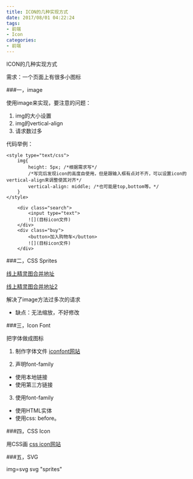 ```yaml
---
title: ICON的几种实现方式
date: 2017/08/01 04:22:24
tags: 
- 前端
- Icon
categories: 
- 前端
---
```

ICON的几种实现方式
<!--more-->


需求：一个页面上有很多小图标


###一，image

使用image来实现，要注意的问题：
1. img的大小设置
2. img的vertical-align
3. 请求数过多

代码举例：
```
<style type="text/css">
    img{
        height: 5px; /*根据需求写*/
        /*写完后发现icon的高度自使用，但是跟输入框有点对不齐，可以设置icon的vertical-align来调整使其对齐*/
        vertical-align: middle; /*也可能是top,bottom等。*/
    }
</style>

    <div class="search">
        <input type="text">
        ![](目标icon文件)
    </div>
    <div class="buy">
        <button>加入购物车</button>
        ![](目标icon文件)
    </div>
```

###二，CSS Sprites

[线上精灵图合并地址](https://www.toptal.com/developers/css/sprite-generator)

[线上精灵图合并地址2](http://www.cn.spritegen.website-performance.org/)

解决了image方法过多次的请求

- 缺点：无法缩放，不好修改


###三，Icon Font



把字体做成图标
1. 制作字体文件 [iconfont网站](http://www.iconfont.cn/)

2. 声明font-family
- 使用本地链接
- 使用第三方链接
3. 使用font-family

- 使用HTML实体
- 使用css: before。


###四，CSS Icon

用CSS画
[css icon网站](http://cssicon.space)

###五，SVG

img=svg
svg "sprites"
